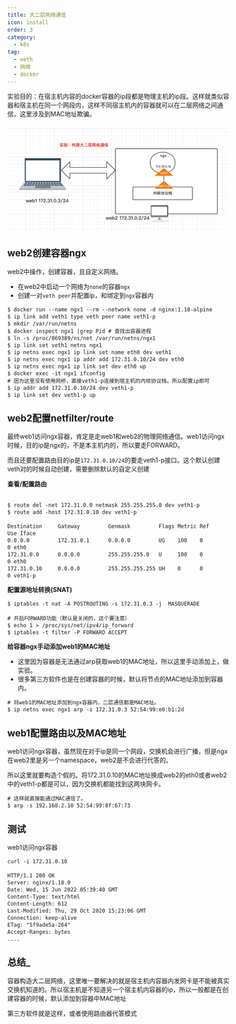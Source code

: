 ```yaml
---
title: 大二层网络通信
icon: install
order: 3
category:
  - k8s
tag:
  - veth
  - 网络
  - docker
---
```


实验目的：在宿主机内容的docker容器的ip段都是物理主机的ip段。这样就类似容器和宿主机在同一个网段内，这样不同宿主机内的容器就可以在二层网络之间通信，这里涉及到MAC地址欺骗。


![大二层网络](./assets/big-second-net.png)

## web2创建容器ngx

web2中操作，创建容器，且自定义网络。

- 在web2中启动一个网络为`none`的容器`ngx`
- 创建一对`veth peer`并配置ip，和绑定到`ngx`容器内

```shell
$ docker run --name ngx1 --rm --network none -d nginx:1.18-alpine
$ ip link add veth1 type veth peer name veth1-p
$ mkdir /var/run/netns
$ docker inspect ngx1 |grep Pid # 查找出容器进程
$ ln -s /proc/869389/ns/net /var/run/netns/ngx1
$ ip link set veth1 netns ngx1
$ ip netns exec ngx1 ip link set name eth0 dev veth1
$ ip netns exec ngx1 ip addr add 172.31.0.10/24 dev eth0
$ ip netns exec ngx1 ip link set dev eth0 up
$ docker exec -it ngx1 ifconfig
# 因为这里没有使用网桥，直接veth1-p连接到宿主机的内核协议栈。所以配置ip即可
$ ip addr add 172.31.0.10/24 dev veth1-p
$ ip link set dev veth1-p up
```

## web2配置netfilter/route

最终web1访问ngx容器，肯定是走web1和web2的物理网络通信。web1访问ngx时候，目的ip是ngx的，不是本主机内的，所以要走FORWARD。

而且还要配置路由目的ip是`172.31.0.10/24`的要走veth1-p接口。这个默认创建veth对的时候自动创建，需要删除默认的自定义创建


**查看/配置路由**

```shell

$ route del -net 172.31.0.0 netmask 255.255.255.0 dev veth1-p
$ route add -host 172.31.0.10 dev veth1-p

Destination     Gateway         Genmask         Flags Metric Ref    Use Iface
0.0.0.0         172.31.0.1      0.0.0.0         UG    100    0        0 eth0
172.31.0.0      0.0.0.0         255.255.255.0   U     100    0        0 eth0
172.31.0.10     0.0.0.0         255.255.255.255 UH    0      0        0 veth1-p
```

**配置源地址转换(SNAT)**

```shell
$ iptables -t nat -A POSTROUTING -s 172.31.0.3 -j  MASQUERADE

# 开启FORWARD功能（默认是关闭的，这个要注意）
$ echo 1 > /proc/sys/net/ipv4/ip_forward
$ iptables -t filter -P FORWARD ACCEPT 

```

**给容器ngx手动添加web1的MAC地址**

- 这里因为容器是无法通过arp获取web1的MAC地址，所以这里手动添加上，做实验。
- 很多第三方软件也是在创建容器的时候，默认将节点的MAC地址添加到容器内。

```shell
# 将web1的MAC地址添加到ngx容器内，二层通信都是MAC地址。
$ ip netns exec ngx1 arp -s 172.31.0.3 52:54:99:e0:b1:2d
```

## web1配置路由以及MAC地址

web1访问ngx容器，虽然现在对于ip是同一个网段，交换机会进行广播，但是ngx在web2里是另一个namespace，web2是不会进行代答的。

所以这里就要构造个假的。将172.31.0.10的MAC地址换成web2的eth0或者web2中的veth1-p都是可以，因为交换机都能找到这两块网卡。

```shell
# 这样就直接能通过MAC通信了。
$ arp -s 192.168.2.10 52:54:99:8f:67:73
```

## 测试

web1访问ngx容器

```shell
curl -i 172.31.0.10

HTTP/1.1 200 OK
Server: nginx/1.18.0
Date: Wed, 15 Jun 2022 05:39:40 GMT
Content-Type: text/html
Content-Length: 612
Last-Modified: Thu, 29 Oct 2020 15:23:06 GMT
Connection: keep-alive
ETag: "5f9ade5a-264"
Accept-Ranges: bytes
....
```


## 总结_

容器构造大二层网络，这里唯一要解决的就是宿主机内容器内发网卡是不能被真实交换机知道的。所以宿主机是不知道另一个宿主机内容器的ip，所以一般都是在创建容器的时候，默认添加到容器中MAC地址

第三方软件就是这样，或者使用路由器代答模式

